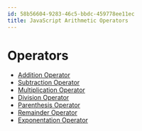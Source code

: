 ```yaml
---
id: 58b56604-9283-46c5-bbdc-459778ee11ec
title: JavaScript Arithmetic Operators
---
```


# Operators

-   [Addition Operator](20201112103931-javascript_addition_operator)
-   [Subtraction
    Operator](20201112104144-javascript_subtraction_operator)
-   [Multiplication
    Operator](20201112104254-javascript_multiplication_operator)
-   [Division Operator](20201112104418-javascript_division_operator)
-   [Parenthesis
    Operator](20201112104544-javascript_parenthesis_operator)
-   [Remainder Operator](20201112104654-javascript_remainder_operator)
-   [Exponentation
    Operator](20201112110203-javascript_exponentation_operator)
